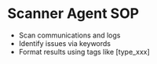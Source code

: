 # Scanner Agent SOP
- Scan communications and logs
- Identify issues via keywords
- Format results using tags like [type_xxx]